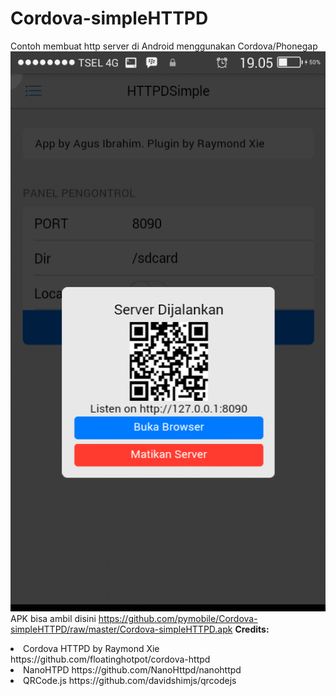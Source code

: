 # Cordova-simpleHTTPD
Contoh membuat http server di Android menggunakan Cordova/Phonegap
<br>
<img src="https://github.com/pymobile/Cordova-simpleHTTPD/raw/master/Screenshot_2015-05-11-19-05-24.png"/>
<br>
APK bisa ambil disini https://github.com/pymobile/Cordova-simpleHTTPD/raw/master/Cordova-simpleHTTPD.apk
<b>Credits:</b><br>
<li>Cordova HTTPD by Raymond Xie https://github.com/floatinghotpot/cordova-httpd</li>
<li>NanoHTPD https://github.com/NanoHttpd/nanohttpd</li>
<li>QRCode.js https://github.com/davidshimjs/qrcodejs </li>